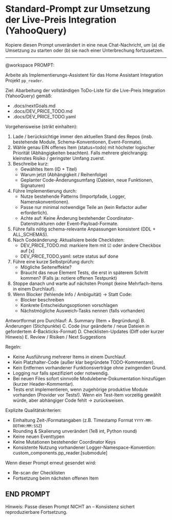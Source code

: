 # Standard-Prompt zur Umsetzung der Live-Preis Integration (YahooQuery)

Kopiere diesen Prompt unverändert in eine neue Chat-Nachricht, um
(a) die Umsetzung zu starten oder
(b) sie nach einer Unterbrechung fortzusetzen.

--------------------------------------------------------------------------------
@workspace PROMPT:

Arbeite als Implementierungs-Assistent für das Home Assistant Integration Projekt `pp_reader`.

Ziel:
Abarbeitung der vollständigen ToDo-Liste für die Live-Preis Integration (YahooQuery) gemäß:
- .docs/nextGoals.md
- .docs/DEV_PRICE_TODO.md
- .docs/DEV_PRICE_TODO.yaml

Vorgehensweise (strikt einhalten):
1. Lade / berücksichtige immer den aktuellen Stand des Repos (insb. bestehende Module, Schema-Konventionen, Event-Formate).
2. Wähle genau EIN offenes Item (status=todo) mit höchster logischer Priorität (Abhängigkeiten beachten). Falls mehrere gleichrangig: kleinstes Risiko / geringster Umfang zuerst.
3. Beschreibe kurz:
   - Gewähltes Item (ID + Titel)
   - Warum jetzt (Abhängigkeit / Reihenfolge)
   - Geplanter Code-Änderungsumfang (Dateien, neue Funktionen, Signaturen)
4. Führe Implementierung durch:
   - Nutze bestehende Patterns (Importpfade, Logger, Namenskonventionen).
   - Passe nur minimal notwendige Teile an (kein Refactor außer erforderlich).
   - Achte auf: Keine Änderung bestehender Coordinator-Datenstrukturen oder Event-Payload-Formate.
5. Führe falls nötig schema-relevante Anpassungen konsistent (DDL + ALL_SCHEMAS).
6. Nach Codeänderung: Aktualisiere beide Checklisten:
   - DEV_PRICE_TODO.md: markiere Item mit ☑ oder ändere Checkbox auf [x]
   - DEV_PRICE_TODO.yaml: setze status auf done
7. Führe eine kurze Selbstprüfung durch:
   - Mögliche Seiteneffekte?
   - Braucht das neue Element Tests, die erst in späterem Schritt kommen? (Falls ja: notiere offenen Testpunkt)
8. Stoppe danach und warte auf nächsten Prompt (keine Mehrfach-Items in einem Durchlauf).
9. Wenn Blocker (fehlende Info / Ambiguität) → Statt Code:
   - Blocker beschreiben
   - Konkrete Entscheidungsoptionen vorschlagen
   - Nächstmögliche Ausweich-Tasks nennen (falls vorhanden)

Antwortformat pro Durchlauf:
A. Summary (Item + Begründung)
B. Änderungen (Stichpunkte)
C. Code (nur geänderte / neue Dateien in gefordertem 4-Backticks-Format)
D. Checklisten-Updates (Diff oder kurzer Hinweis)
E. Review / Risiken / Next Suggestions

Regeln:
- Keine Ausführung mehrerer Items in einem Durchlauf.
- Kein Platzhalter-Code (außer klar begründete TODO-Kommentare).
- Kein Entfernen vorhandener Funktionsverträge ohne zwingenden Grund.
- Logging nur falls spezifiziert oder notwendig.
- Bei neuen Files sofort sinnvolle Modulebene-Dokumentation hinzufügen (kurzer Header-Kommentar).
- Tests erst implementieren, wenn zugehörige produktive Module vorhanden (Provider vor Tests!). Wenn ein Test-Item vorzeitig gewählt würde, aber abhängiger Code fehlt → zurückweisen.

Explizite Qualitätskriterien:
- Einhaltung Zeit-/Formatangaben (z.B. Timestamp Format `YYYY-MM-DDTHH:MM:SSZ`)
- Rounding & Skalierung unverändert (1e8 int, Python round)
- Keine neuen Eventtypen
- Keine Mutationen bestehender Coordinator Keys
- Konsistente Nutzung vorhandener Logger-Namespace-Konvention: custom_components.pp_reader.[submodule]

Wenn dieser Prompt erneut gesendet wird:
- Re-scan der Checklisten
- Fortsetzung beim nächsten offenen Item

END PROMPT
--------------------------------------------------------------------------------

Hinweis: Passe diesen Prompt NICHT an – Konsistenz sichert reproduzierbare Fortsetzung.